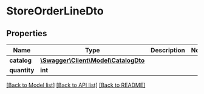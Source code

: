 # StoreOrderLineDto

## Properties
Name | Type | Description | Notes
------------ | ------------- | ------------- | -------------
**catalog** | [**\Swagger\Client\Model\CatalogDto**](CatalogDto.md) |  | 
**quantity** | **int** |  | 

[[Back to Model list]](../README.md#documentation-for-models) [[Back to API list]](../README.md#documentation-for-api-endpoints) [[Back to README]](../README.md)


